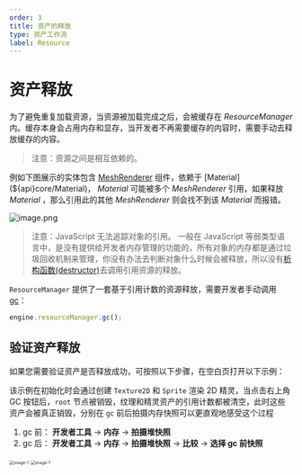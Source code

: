 ```yaml
---
order: 3
title: 资产的释放
type: 资产工作流
label: Resource
---
```


# 资产释放

为了避免重复加载资源，当资源被加载完成之后，会被缓存在 _ResourceManager_ 内。缓存本身会占用内存和显存，当开发者不再需要缓存的内容时，需要手动去释放缓存的内容。

> 注意：资源之间是相互依赖的。

例如下图展示的实体包含 [MeshRenderer](${api}core/MeshRenderer) 组件，依赖于 [Material](${api}core/Material)， _Material_ 可能被多个 _MeshRenderer_ 引用，如果释放 _Material_ ，那么引用此的其他 _MeshRenderer_ 则会找不到该 _Material_ 而报错。

![image.png](https://gw.alipayobjects.com/mdn/mybank_yulibao/afts/img/A*wXmqRIwqI18AAAAAAAAAAAAAARQnAQ)

> 注意：JavaScript 无法追踪对象的引用。 一般在 JavaScript 等弱类型语言中，是没有提供给开发者内存管理的功能的，所有对象的内存都是通过垃圾回收机制来管理，你没有办法去判断对象什么时候会被释放，所以没有[析构函数(destructor)](https://zh.wikipedia.org/wiki/%E8%A7%A3%E6%A7%8B%E5%AD%90)去调用引用资源的释放。

`ResourceManager` 提供了一套基于引用计数的资源释放，需要开发者手动调用 [gc](${api}core/ResourceManager#gc)：

```typescript
engine.resourceManager.gc();
```

## 验证资产释放

如果您需要验证资产是否释放成功，可按照以下步骤，在空白页打开以下示例：

<playground src="assets-gc.ts"></playground>

该示例在初始化时会通过创建 `Texture2D` 和 `Sprite` 渲染 2D 精灵，当点击右上角 GC 按钮后，`root` 节点被销毁，纹理和精灵资产的引用计数都被清空，此时这些资产会被真正销毁，分别在 `gc` 前后拍摄内存快照可以更直观地感受这个过程

1. gc 前： **开发者工具** -> **内存** -> **拍摄堆快照** 
2. gc 后： **开发者工具** -> **内存** -> **拍摄堆快照** -> **比较** -> **选择 gc 前快照**

<img src="https://mdn.alipayobjects.com/huamei_yo47yq/afts/img/A*CtRmTqXDgt0AAAAAAAAAAAAADhuCAQ/original" alt="image-1" style="zoom:50%;" />

<img src="https://mdn.alipayobjects.com/huamei_yo47yq/afts/img/A*E5PwQ7ocw2EAAAAAAAAAAAAADhuCAQ/original" alt="image-1" style="zoom:50%;" />